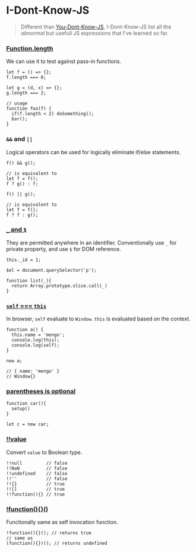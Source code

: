 # I-Dont-Know-JS

> Different than [You-Dont-Know-JS](https://github.com/getify/You-Dont-Know-JS), I-Dont-Know-JS list all the _abnormal_ but usefull JS expressions that I've learned so far.

### [Function.length](https://developer.mozilla.org/en-US/docs/Web/JavaScript/Reference/Global_Objects/Function/length)

We can use it to test against pass-in functions.

```
let f = () => {};
f.length === 0;

let g = (d, x) => {};
g.length === 2;

// usage
function foo(f) {
  if(f.length < 2) doSomething();
  bar();
}
```

### `&&` and `||`

Logical operators can be used for logically eliminate if/else statements.

```
f() && g();

// is equivalent to
let f = f();
f ? g() : f;
```

```
f() || g();

// is equivalent to
let f = f();
f ? f : g();
```

### [`_` and `$`](https://stackoverflow.com/questions/205853/why-would-a-javascript-variable-start-with-a-dollar-sign)

They are permitted anywhere in an identifier. Conventionally use `_` for private property, and use `$` for DOM reference.

```
this._id = 1;

$el = document.querySelector('p');

function list(_){
  return Array.prototype.slice.call(_)
}
```

### [`self` === `this`](https://stackoverflow.com/questions/16875767/difference-between-this-and-self-in-javascript)

In browser, `self` evaluate to `Window`. `this` is evaluated based on the context.

```
function a() {
  this.name = 'mengo';
  console.log(this);
  console.log(self);
}

new a;

// { name: 'mengo' }
// Window{}
```

### [parentheses is optional](https://stackoverflow.com/questions/35949554/invoking-a-function-without-parentheses)

```
function car(){
  setup()
}

let c = new car;
```

### [!!value](https://stackoverflow.com/questions/784929/what-is-the-not-not-operator-in-javascript)
Convert `value` to Boolean type.
```
!!null         // false
!!NaN          // false
!!undefined    // false
!!''           // false
!!{}           // true
!![]           // true
!!function(){} // true
```

### [!function(){}()](https://stackoverflow.com/questions/3755606/what-does-the-exclamation-mark-do-before-the-function)
Functionally same as self invocation function.
```
!function(){}(); // returns true
// same as
(function(){})(); // returns undefined
```
